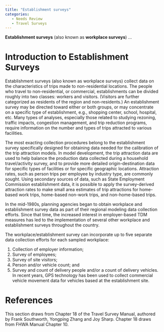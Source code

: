 ```yaml
---
title: "Establishment surveys"
categories:
   - Needs Review
   - Travel Surveys
---
```


**Establishment surveys** (also known as **workplace surveys**) ...

Introduction to Establishment Surveys
=====================================

Establishment surveys (also known as workplace surveys) collect data on the characteristics of trips made to non-residential locations. The people who travel to non-residential, or commercial, establishments can be divided roughly into two classes: workers and visitors. (Visitors are further categorized as residents of the region and non-residents.) An establishment survey may be directed toward either or both groups, or may concentrate on a specific type of establishment, e.g., shopping center, school, hospital, etc. Many types of analyses, especially those related to studying rezoning, traffic impacts, congestion management, and trip reduction programs, require information on the number and types of trips attracted to various facilities.

The most exacting collection procedures belong to the establishment survey specifically designed for obtaining data needed for the calibration of the trip attraction models. In model development, the trip attraction data are used to help balance the production data collected during a household travel/activity survey, and to provide more detailed origin-destination data for specific types of facilities or for specific geographic locations. Attraction rates, such as person trips per employee by industry type, are commonly sought. Using secondary sources of data, such as State Employment Commission establishment data, it is possible to apply the survey-derived attraction rates to make small area estimates of trip attractions for home-based work trips, home-based non-work trips, and non-home-based trips.

In the mid-1980s, planning agencies began to obtain workplace and establishment survey data as part of their regional modeling data collection efforts. Since that time, the increased interest in employer-based TDM measures has led to the implementation of several other workplace and establishment surveys throughout the country.

The workplace/establishment survey can incorporate up to five separate data collection efforts for each sampled workplace:
1. Collection of employer information;
2. Survey of employees;
3. Survey of site visitors;
4. Person and/or vehicle count; and
5. Survey and count of delivery people and/or a count of delivery vehicles. In recent years, GPS technology has been used to collect commercial vehicle movement data for vehicles based at the establishment site.

References
==========

This section draws from Chapter 18 of the Travel Survey Manual, authored by Frank Southworth, Yongping Zhang and Joy Sharp. Chapter 18 draws from FHWA Manual Chapter 10.

